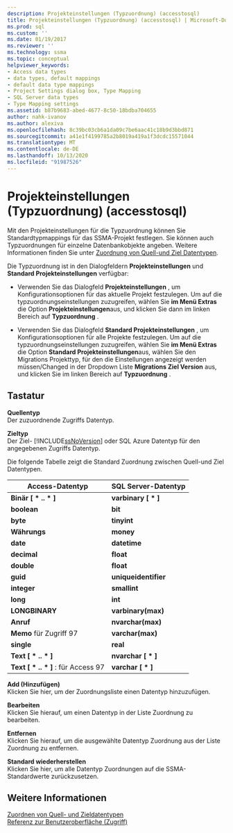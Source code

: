 ```yaml
---
description: Projekteinstellungen (Typzuordnung) (accesstosql)
title: Projekteinstellungen (Typzuordnung) (accesstosql) | Microsoft-Dokumentation
ms.prod: sql
ms.custom: ''
ms.date: 01/19/2017
ms.reviewer: ''
ms.technology: ssma
ms.topic: conceptual
helpviewer_keywords:
- Access data types
- data types, default mappings
- default data type mappings
- Project Settings dialog box, Type Mapping
- SQL Server data types
- Type Mapping settings
ms.assetid: b87b9683-abed-4677-8c50-18bdba704655
author: nahk-ivanov
ms.author: alexiva
ms.openlocfilehash: 8c39bc03cb6a1da09c7be6aac41c18b9d3bbd871
ms.sourcegitcommit: a41e1f4199785a2b8019a419a1f3dcdc15571044
ms.translationtype: MT
ms.contentlocale: de-DE
ms.lasthandoff: 10/13/2020
ms.locfileid: "91987526"
---
```

# <a name="project-settings-type-mapping-accesstosql"></a>Projekteinstellungen (Typzuordnung) (accesstosql)
Mit den Projekteinstellungen für die Typzuordnung können Sie Standardtypmappings für das SSMA-Projekt festlegen. Sie können auch Typzuordnungen für einzelne Datenbankobjekte angeben. Weitere Informationen finden Sie unter [Zuordnung von Quell-und Ziel Datentypen](mapping-source-and-target-data-types-accesstosql.md).  
  
Die Typzuordnung ist in den Dialogfeldern **Projekteinstellungen** und **Standard Projekteinstellungen** verfügbar:  
  
-   Verwenden Sie das Dialogfeld **Projekteinstellungen** , um Konfigurationsoptionen für das aktuelle Projekt festzulegen. Um auf die typzuordnungseinstellungen zuzugreifen, wählen Sie **im Menü Extras** die Option **Projekteinstellungen**aus, und klicken Sie dann im linken Bereich auf **Typzuordnung** .  
  
-   Verwenden Sie das Dialogfeld **Standard Projekteinstellungen** , um Konfigurationsoptionen für alle Projekte festzulegen. Um auf die typzuordnungseinstellungen zuzugreifen, wählen Sie **im Menü Extras** die Option **Standard Projekteinstellungen**aus, wählen Sie den Migrations Projekttyp, für den die Einstellungen angezeigt werden müssen/Changed in der Dropdown Liste **Migrations Ziel Version** aus, und klicken Sie im linken Bereich auf **Typzuordnung** .  
  
## <a name="options"></a>Tastatur  
**Quellentyp**  
Der zuzuordnende Zugriffs Datentyp.  
  
**Zieltyp**  
Der Ziel- [!INCLUDE[ssNoVersion](../../includes/ssnoversion-md.md)] oder SQL Azure Datentyp für den angegebenen Zugriffs Datentyp.  
  
Die folgende Tabelle zeigt die Standard Zuordnung zwischen Quell-und Ziel Datentypen.  
  
|Access-Datentyp|SQL Server-Datentyp|  
|--------------------|------------------------|  
|**Binär [ \* .. \* ]**|**varbinary [ \* ]**|  
|**boolean**|**bit**|  
|**byte**|**tinyint**|  
|**Währungs**|**money**|  
|**date**|**datetime**|  
|**decimal**|**float**|  
|**double**|**float**|  
|**guid**|**uniqueidentifier**|  
|**integer**|**smallint**|  
|**long**|**int**|  
|**LONGBINARY**|**varbinary(max)**|  
|**Anruf**|**nvarchar(max)**|  
|**Memo** für Zugriff 97|**varchar(max)**|  
|**single**|**real**|  
|**Text [ \* .. \* ]**|**nvarchar [ \* ]**|  
|**Text [ \* .. \* ]** : für Access 97|**varchar [ \* ]**|  
  
**Add (Hinzufügen)**  
Klicken Sie hier, um der Zuordnungsliste einen Datentyp hinzuzufügen.  
  
**Bearbeiten**  
Klicken Sie hierauf, um einen Datentyp in der Liste Zuordnung zu bearbeiten.  
  
**Entfernen**  
Klicken Sie hierauf, um die ausgewählte Datentyp Zuordnung aus der Liste Zuordnung zu entfernen.  
  
**Standard wiederherstellen**  
Klicken Sie hier, um alle Datentyp Zuordnungen auf die SSMA-Standardwerte zurückzusetzen.  
  
## <a name="see-also"></a>Weitere Informationen  
[Zuordnen von Quell- und Zieldatentypen](mapping-source-and-target-data-types-accesstosql.md)  
[Referenz zur Benutzeroberfläche (Zugriff)](./user-interface-reference-accesstosql.md)  
